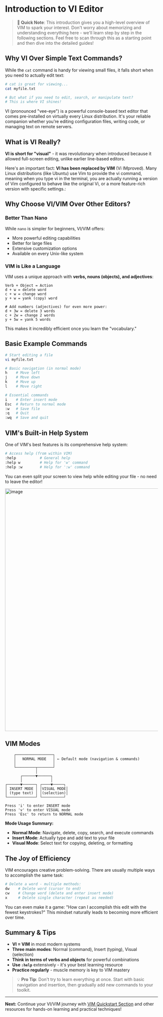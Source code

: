 # Introduction to VI Editor

> **📖 Quick Note**: This introduction gives you a high-level overview of VIM to spark your interest. Don't worry about memorizing and understanding everything here - we'll learn step by step in the following sections. Feel free to scan through this as a starting point and then dive into the detailed guides!

## Why VI Over Simple Text Commands?

While the `cat` command is handy for viewing small files, it falls short when you need to actually edit text:

```bash
# cat is great for viewing...
cat myfile.txt

# But what if you need to edit, search, or manipulate text?
# This is where VI shines!
```

VI (pronounced "vee-eye") is a powerful console-based text editor that comes pre-installed on virtually every Linux distribution. It's your reliable companion whether you're editing configuration files, writing code, or managing text on remote servers.

## What is VI Really?

**VI is short for "visual"** - it was revolutionary when introduced because it allowed full-screen editing, unlike earlier line-based editors.

Here's an important fact: **VI has been replaced by VIM** (Vi IMproved). Many Linux distributions (like Ubuntu) use Vim to provide the vi command, meaning when you type vi in the terminal, you are actually running a version of Vim configured to behave like the original Vi, or a more feature-rich version with specific settings.:

## Why Choose VI/VIM Over Other Editors?

### Better Than Nano
While `nano` is simpler for beginners, VI/VIM offers:
- More powerful editing capabilities
- Better for large files
- Extensive customization options
- Available on every Unix-like system

### VIM is Like a Language
VIM uses a unique approach with **verbs, nouns (objects), and adjectives**:

```
Verb + Object = Action
d + w = delete word
c + w = change word  
y + w = yank (copy) word

# Add numbers (adjectives) for even more power:
d + 3w = delete 3 words
c + 2w = change 2 words
y + 5w = yank 5 words
```

This makes it incredibly efficient once you learn the "vocabulary."

## Basic Example Commands

```bash
# Start editing a file
vi myfile.txt

# Basic navigation (in normal mode)
h    # Move left
j    # Move down  
k    # Move up
l    # Move right

# Essential commands
i    # Enter insert mode
Esc  # Return to normal mode
:w   # Save file
:q   # Quit
:wq  # Save and quit
```

## VIM's Built-in Help System

One of VIM's best features is its comprehensive help system:

```bash
# Access help (from within VIM)
:help           # General help
:help w         # Help for 'w' command
:help :w        # Help for ':w' command
```


You can even split your screen to view help while editing your file - no need to leave the editor!

<img width="1090" height="799" alt="image" src="https://github.com/user-attachments/assets/26c8f0d9-1422-41e2-908d-34504be73215" />

## VIM Modes

```
    ┌─────────────────┐
    │   NORMAL MODE   │ ← Default mode (navigation & commands)
    │                 │
    └─────────┬───────┘
              │
       ┌──────▼──────┐
       │             │
┌──────▼──────┐ ┌────▼─────┐
│ INSERT MODE │ │VISUAL MODE│
│ (type text) │ │(selection)│
└─────────────┘ └──────────┘

Press 'i' to enter INSERT mode
Press 'v' to enter VISUAL mode  
Press 'Esc' to return to NORMAL mode
```
**Mode Usage Summary:**
- **Normal Mode**: Navigate, delete, copy, search, and execute commands
- **Insert Mode**: Actually type and add text to your file
- **Visual Mode**: Select text for copying, deleting, or formatting

## The Joy of Efficiency

VIM encourages creative problem-solving. There are usually multiple ways to accomplish the same task:

```bash
# Delete a word - multiple methods:
dw    # Delete word (cursor to end)
cw    # Change word (delete and enter insert mode)
x     # Delete single character (repeat as needed)
```

You can even make it a game: "How can I accomplish this edit with the fewest keystrokes?" This mindset naturally leads to becoming more efficient over time.

## Summary & Tips

- **VI = VIM** in most modern systems
- **Three main modes**: Normal (command), Insert (typing), Visual (selection)
- **Think in terms of verbs and objects** for powerful combinations
- **Use `:help`** extensively - it's your best learning resource
- **Practice regularly** - muscle memory is key to VIM mastery

> 💡 **Pro Tip**: Don't try to learn everything at once. Start with basic navigation and insertion, then gradually add new commands to your toolkit.

---

**Next:** Continue your VI/VIM journey with [VIM Quickstart Section](./Vim%20Quickstart.md) and other resources for hands-on learning and practical techniques!
